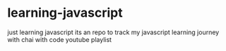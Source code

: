 # learning-javascript
just learning javascript
its an repo to track my javascript learning journey with chai with code youtube playlist

